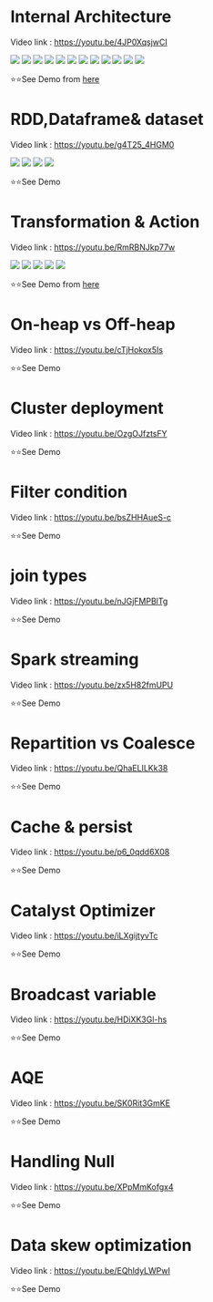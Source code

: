 # Internal Architecture
Video link : https://youtu.be/4JP0XqsjwCI

![](./Screenshot%20(969).png)
![](./Screenshot%20(970).png)
![](./Screenshot%20(971).png)
![](./Screenshot%20(972).png)
![](./Screenshot%20(973).png)
![](./Screenshot%20(974).png)
![](./Screenshot%20(975).png)
![](./Screenshot%20(976).png)
![](./Screenshot%20(977).png)
![](./Screenshot%20(978).png)
![](./Screenshot%20(979).png)
![](./Screenshot%20(980).png)


⭐⭐See Demo from [here](https://youtu.be/4JP0XqsjwCI?t=2225)
# RDD,Dataframe& dataset
Video link : https://youtu.be/g4T25_4HGM0


![](./Screenshot%20(981).png)
![](./Screenshot%20(982).png)
![](./Screenshot%20(983).png)
![](./Screenshot%20(984).png)

⭐⭐See Demo
# Transformation & Action
Video link : https://youtu.be/RmRBNJkp77w

![](./Screenshot%20(986).png)
![](./Screenshot%20(987).png)
![](./Screenshot%20(988).png)
![](./Screenshot%20(989).png)
![](./Screenshot%20(990).png)


⭐⭐See Demo from [here](https://youtu.be/RmRBNJkp77w?t=618)
# On-heap vs Off-heap
Video link : https://youtu.be/cTjHokox5Is



⭐⭐See Demo
# Cluster deployment
Video link : https://youtu.be/OzgOJfztsFY



⭐⭐See Demo
# Filter condition
Video link : https://youtu.be/bsZHHAueS-c



⭐⭐See Demo
# join types
Video link : https://youtu.be/nJGjFMPBlTg



⭐⭐See Demo
# Spark streaming
Video link : https://youtu.be/zx5H82fmUPU



⭐⭐See Demo
# Repartition vs Coalesce
Video link : https://youtu.be/QhaELILKk38



⭐⭐See Demo
# Cache & persist
Video link : https://youtu.be/p6_0qdd6X08



⭐⭐See Demo
# Catalyst Optimizer
Video link : https://youtu.be/iLXgijtyvTc



⭐⭐See Demo
# Broadcast variable
Video link : https://youtu.be/HDiXK3Gl-hs



⭐⭐See Demo
# AQE
Video link : https://youtu.be/SK0Rit3GmKE



⭐⭐See Demo
# Handling Null
Video link : https://youtu.be/XPpMmKofgx4



⭐⭐See Demo
# Data skew optimization
Video link : https://youtu.be/EQhldyLWPwI



⭐⭐See Demo